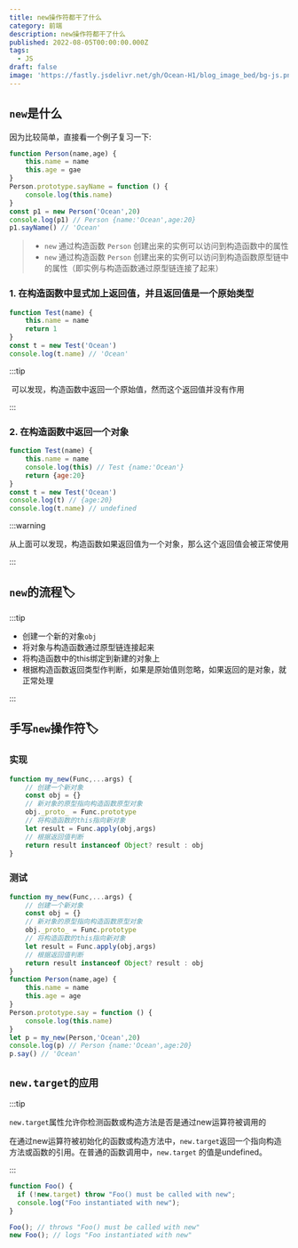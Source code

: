 ```yaml
---
title: new操作符都干了什么
category: 前端
description: new操作符都干了什么
published: 2022-08-05T00:00:00.000Z
tags:
  - JS
draft: false
image: 'https://fastly.jsdelivr.net/gh/Ocean-H1/blog_image_bed/bg-js.png'
---
```


## `new`是什么

因为比较简单，直接看一个例子复习一下:

```javascript
function Person(name,age) {
    this.name = name
    this.age = gae
}
Person.prototype.sayName = function () {
    console.log(this.name)
}
const p1 = new Person('Ocean',20)
console.log(p1)	// Person {name:'Ocean',age:20}
p1.sayName() // 'Ocean'
```

> * `new` 通过构造函数 `Person` 创建出来的实例可以访问到构造函数中的属性
> * `new` 通过构造函数 `Person` 创建出来的实例可以访问到构造函数原型链中的属性（即实例与构造函数通过原型链连接了起来）

### 1. 在构造函数中显式加上返回值，并且返回值是一个原始类型

```javascript
function Test(name) {
    this.name = name
    return 1
}
const t = new Test('Ocean')
console.log(t.name) // 'Ocean'
```

:::tip

​	可以发现，构造函数中返回一个原始值，然而这个返回值并没有作用

:::

### 2. 在构造函数中返回一个对象

```javascript
function Test(name) {
    this.name = name
    console.log(this) // Test {name:'Ocean'}
    return {age:20}
}
const t = new Test('Ocean')
console.log(t) // {age:20}
console.log(t.name) // undefined
```

:::warning

​	从上面可以发现，构造函数如果返回值为一个对象，那么这个返回值会被正常使用

:::

## `new`的流程:label:

:::tip

* 创建一个新的对象`obj`
* 将对象与构造函数通过原型链连接起来
* 将构造函数中的this绑定到新建的对象上
* 根据构造函数返回类型作判断，如果是原始值则忽略，如果返回的是对象，就正常处理

:::

## 手写`new`操作符:label:

### 实现

```javascript
function my_new(Func,...args) {
    // 创建一个新对象
    const obj = {}
    // 新对象的原型指向构造函数原型对象
    obj._proto_ = Func.prototype
    // 将构造函数的this指向新对象
    let result = Func.apply(obj,args)
    // 根据返回值判断
    return result instanceof Object? result : obj
}
```

### 测试

```javascript
function my_new(Func,...args) {
    // 创建一个新对象
    const obj = {}
    // 新对象的原型指向构造函数原型对象
    obj._proto_ = Func.prototype
    // 将构造函数的this指向新对象
    let result = Func.apply(obj,args)
    // 根据返回值判断
    return result instanceof Object? result : obj
}
function Person(name,age) {
    this.name = name
    this.age = age
}
Person.prototype.say = function () {
    console.log(this.name)
}
let p = my_new(Person,'Ocean',20)
console.log(p) // Person {name:'Ocean',age:20}
p.say() // 'Ocean'
```

## `new.target的应用`

:::tip

`new.target`属性允许你检测函数或构造方法是否是通过new运算符被调用的

在通过new运算符被初始化的函数或构造方法中，`new.target`返回一个指向构造方法或函数的引用。在普通的函数调用中，`new.target` 的值是undefined。

:::

```javascript
function Foo() {
  if (!new.target) throw "Foo() must be called with new";
  console.log("Foo instantiated with new");
}

Foo(); // throws "Foo() must be called with new"
new Foo(); // logs "Foo instantiated with new"
```

